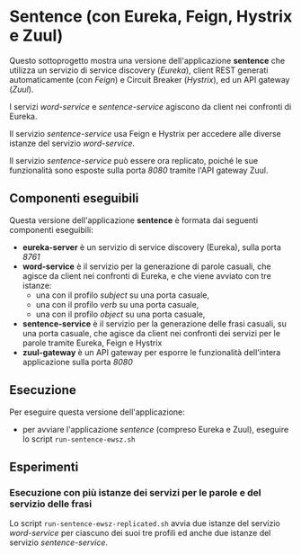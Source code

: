 # Sentence (con Eureka, Feign, Hystrix e Zuul)

Questo sottoprogetto mostra una versione dell'applicazione **sentence** che utilizza un servizio di service discovery (*Eureka*), client REST generati automaticamente (con *Feign*) e Circuit Breaker (*Hystrix*), ed un API gateway (*Zuul*). 

I servizi *word-service* e *sentence-service* agiscono da client nei confronti di Eureka. 

Il servizio *sentence-service* usa Feign e Hystrix per accedere alle diverse istanze del servizio *word-service*. 

Il servizio *sentence-service* può essere ora replicato, poiché le sue funzionalità sono esposte sulla porta *8080* tramite l'API gateway Zuul. 

## Componenti eseguibili

Questa versione dell'applicazione **sentence** è formata dai seguenti componenti eseguibili: 

* **eureka-server** è un servizio di service discovery (Eureka), sulla porta *8761*
* **word-service** è il servizio per la generazione di parole casuali, che agisce da client nei confronti di Eureka, e che viene avviato con tre istanze: 
  * una con il profilo *subject* su una porta casuale, 
  * una con il profilo *verb* su una porta casuale, 
  * una con il profilo *object* su una porta casuale, 
* **sentence-service** è il servizio per la generazione delle frasi casuali, su una porta casuale, che agisce da client nei confronti dei servizi per le parole tramite Eureka, Feign e Hystrix 
* **zuul-gateway** è un API gateway per esporre le funzionalità dell'intera applicazione sulla porta *8080* 

## Esecuzione 

Per eseguire questa versione dell'applicazione: 

* per avviare l'applicazione *sentence* (compreso Eureka e Zuul), eseguire lo script `run-sentence-ewsz.sh` 

## Esperimenti 

### Esecuzione con più istanze dei servizi per le parole e del servizio delle frasi

Lo script `run-sentence-ewsz-replicated.sh` avvia due istanze del servizio *word-service* per ciascuno dei suoi tre profili ed anche due istanze del servizio *sentence-service*. 

